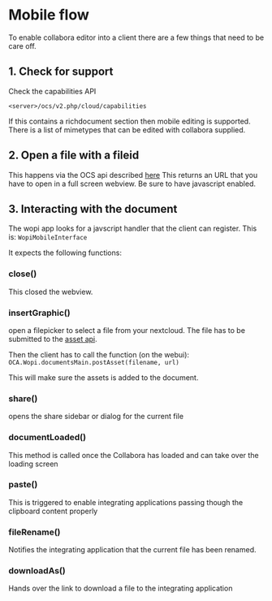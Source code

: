 # Mobile flow

To enable collabora editor into a client there are a few things that need to be 
care off.

## 1. Check for support

Check the capabilities API

`<server>/ocs/v2.php/cloud/capabilities`

If this contains a richdocument section then mobile editing is supported.
There is a list of mimetypes that can be edited with collabora supplied.

## 2. Open a file with a fileid

This happens via the OCS api described [here](./mobile_editor.md)
This returns an URL that you have to open in a full screen webview.
Be sure to have javascript enabled.

## 3. Interacting with the document

The wopi app looks for a javscript handler that the client can
register. This is: `WopiMobileInterface`

It expects the following functions:

### close()

This closed the webview.

### insertGraphic()

open a filepicker to select a file from your nextcloud.
The file has to be submitted to the [asset api](./asset_api.md).

Then the client has to call the function (on the webui):
`OCA.Wopi.documentsMain.postAsset(filename, url)`

This will make sure the assets is added to the document.

### share()

opens the share sidebar or dialog for the current file

### documentLoaded()

This method is called once the Collabora has loaded and can take over the loading screen

### paste()

This is triggered to enable integrating applications passing though the clipboard content properly

### fileRename()

Notifies the integrating application that the current file has been renamed.

### downloadAs()

Hands over the link to download a file to the integrating application

